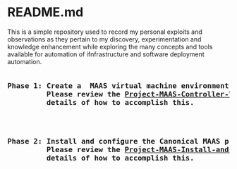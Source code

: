 # README.md

This is a simple repository used to record my personal exploits and observations as they pertain to my discovery, experimentation and knowledge enhancement while exploring the many concepts and tools available for automation of ifnfrastructure and software deployment automation. 

<pre>
<h3><strong>Phase 1: Create a  MAAS virtual machine environment that emulates usage of the Canonical MAAS product.</strong>
         Please review the <a href="https://github.com/kschoultz/automation-discovery/blob/main/Project-MAAS-Controller-VM-Build.md">Project-MAAS-Controller-VM-Build.md</a> document for the step-by-step
         details of how to accomplish this.
</h3>
</pre> 
<pre>
<h3><strong>Phase 2: Install and configure the Canonical MAAS product</strong>
         Please review the <a href="https://github.com/kschoultz/automation-discovery/blob/main/Project-MAAS-Install-and-Configuration.md">Project-MAAS-Install-and-Configuration.md</a> document for the step-by-step
         details of how to accomplish this.
</h3>
</pre> 
